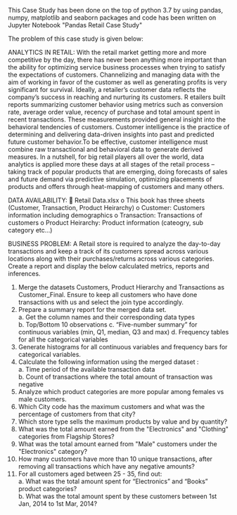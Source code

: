 This Case Study has been done on the top of python 3.7 by using pandas, numpy, matplotlib and seaborn packages and code has been written on Jupyter Notebook "Pandas Retail Case Study"

The problem of this case study is given below:

ANALYTICS IN RETAIL:
With the retail market getting more and more competitive by the day, there has never been anything more important than the ability for 
optimizing service business processes when trying to satisfy the expectations of customers. 
Channelizing and managing data with the aim of working in favor of the customer as well as generating profits is very significant for 
survival. Ideally, a retailer’s customer data reflects the company’s success in reaching and nurturing its customers. R
etailers built reports summarizing customer behavior using metrics such as conversion rate, average order value, recency of purchase and 
total amount spent in recent transactions. 
These measurements provided general insight into the behavioral tendencies of customers. Customer intelligence is the practice of 
determining and delivering data-driven insights into past and predicted future customer behavior.To be effective, 
customer intelligence must combine raw transactional and behavioral data to generate derived measures. 
In a nutshell, for big retail players all over the world, data analytics is applied more these days at all stages of the retail process – 
taking track of popular products that are emerging, doing forecasts of sales and future demand via predictive simulation, 
optimizing placements of products and offers through heat-mapping of customers and many others.

DATA AVAILABILITY:
 Retail Data.xlsx 
o This book has three sheets (Customer, Transaction, Product Heirarchy) 
o Customer: Customers information including demographics 
o Transaction: Transactions of customers o Product Heirarchy: Product information (cateogry, sub category etc...) 

BUSINESS PROBLEM: 
A Retail store is required to analyze the day-to-day transactions and keep a track of its customers spread across various locations 
along with their purchases/returns across various categories.  
Create a report and display the below calculated metrics, reports and inferences. 
1. Merge the datasets Customers, Product Hierarchy and Transactions as Customer_Final. Ensure to keep all customers who have done 
transactions with us and select the join type accordingly. 
2. Prepare a summary report for the merged data set.  
  a. Get the column names and their corresponding data types  
  b. Top/Bottom 10 observations
  c. “Five-number summary” for continuous variables (min, Q1, median, Q3 and max) 
  d. Frequency tables for all the categorical variables 
3. Generate histograms for all continuous variables and frequency bars for categorical variables. 
4. Calculate the following information using the merged dataset :  
  a. Time period of the available transaction data   
  b. Count of transactions where the total amount of transaction was negative 
5. Analyze which product categories are more popular among females vs male customers. 
6. Which City code has the maximum customers and what was the percentage of customers from that city? 
7. Which store type sells the maximum products by value and by quantity? 
8. What was the total amount earned from the "Electronics" and "Clothing" categories from Flagship Stores? 
9. What was the total amount earned from "Male" customers under the "Electronics" category? 
10. How many customers have more than 10 unique transactions, after removing all transactions which have any negative amounts? 
11. For all customers aged between 25 - 35, find out:    
  a. What was the total amount spent for “Electronics” and “Books” product categories?    
  b. What was the total amount spent by these customers between 1st Jan, 2014 to 1st Mar, 2014?
